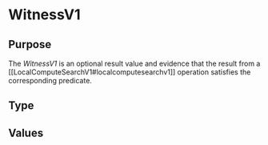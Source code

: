 # WitnessV1


## Purpose


<!-- --8<-- [start:purpose] -->
The *WitnessV1* is an optional result value and evidence that the result from a [[LocalComputeSearchV1#localcomputesearchv1]]
operation satisfies the corresponding predicate.
<!-- --8<-- [end:purpose] -->

## Type


<!-- --8<-- [start:type] -->
<div class="type" markdown>



</div>
<!-- --8<-- [end:type] -->

## Values

